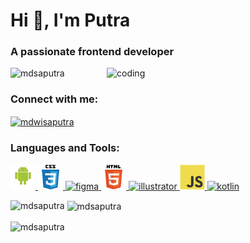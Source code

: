 
<h1 align="left">Hi 👋, I'm Putra</h1>
<h3 align="left">A passionate frontend developer </h3>
<img align="right" alt="coding" width="350" src =https://media2.giphy.com/media/MT5UUV1d4CXE2A37Dg/200w.gif?cid=6c09b952py0nc3l6rg69q2nyenhbpzw4bt63g83n7kdbocys&rid=200w.gif&ct=g>
<p align="left"> <img src="https://komarev.com/ghpvc/?username=mdsaputra&label=Profile%20views&color=0e75b6&style=flat" alt="mdsaputra" /> </p>

<h3 align="left">Connect with me:</h3>
<p align="left">
<a href="https://linkedin.com/in/mdwisaputra" target="blank"><img align="center" src="https://raw.githubusercontent.com/rahuldkjain/github-profile-readme-generator/master/src/images/icons/Social/linked-in-alt.svg" alt="mdwisaputra" height="30" width="40" /></a>
</p>

<h3 align="left">Languages and Tools:</h3>
<p align="left"> <a href="https://developer.android.com" target="_blank" rel="noreferrer"> <img src="https://raw.githubusercontent.com/devicons/devicon/master/icons/android/android-original-wordmark.svg" alt="android" width="40" height="40"/> </a> <a href="https://www.w3schools.com/css/" target="_blank" rel="noreferrer"> <img src="https://raw.githubusercontent.com/devicons/devicon/master/icons/css3/css3-original-wordmark.svg" alt="css3" width="40" height="40"/> </a> <a href="https://www.figma.com/" target="_blank" rel="noreferrer"> <img src="https://www.vectorlogo.zone/logos/figma/figma-icon.svg" alt="figma" width="40" height="40"/> </a> <a href="https://www.w3.org/html/" target="_blank" rel="noreferrer"> <img src="https://raw.githubusercontent.com/devicons/devicon/master/icons/html5/html5-original-wordmark.svg" alt="html5" width="40" height="40"/> </a> <a href="https://www.adobe.com/in/products/illustrator.html" target="_blank" rel="noreferrer"> <img src="https://www.vectorlogo.zone/logos/adobe_illustrator/adobe_illustrator-icon.svg" alt="illustrator" width="40" height="40"/> </a> <a href="https://developer.mozilla.org/en-US/docs/Web/JavaScript" target="_blank" rel="noreferrer"> <img src="https://raw.githubusercontent.com/devicons/devicon/master/icons/javascript/javascript-original.svg" alt="javascript" width="40" height="40"/> </a> <a href="https://kotlinlang.org" target="_blank" rel="noreferrer"> <img src="https://www.vectorlogo.zone/logos/kotlinlang/kotlinlang-icon.svg" alt="kotlin" width="40" height="40"/> </a> </p>
<p><img align="left" src="https://github-readme-stats.vercel.app/api/top-langs?username=mdsaputra&show_icons=true&locale=en&layout=compact" alt="mdsaputra" /></p>


<p>&nbsp;<img align="center" src="https://github-readme-stats.vercel.app/api?username=mdsaputra&show_icons=true&locale=en" alt="mdsaputra" /></p>

<p><img align="center" src="https://github-readme-streak-stats.herokuapp.com/?user=mdsaputra&" alt="mdsaputra" /></p>
